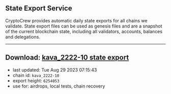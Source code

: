 ## State Export Service
CryptoCrew provides automatic daily state exports for all chains we validate. State export files can be used as genesis files and are a snapshot of the current blockchain state, including all validators, accounts, balances and delegations.

---
**Download: [kava_2222-10 state export](https://dl.ccvalidators.com/SERVICE/kava/kava_2222-10_export_6254053.json)**
---

- last updated: Tue Aug 29 2023 07:15:43
- chain id: `kava_2222-10`
- export height: `6254053`
- use for: airdrops, local tests, chain recovery
